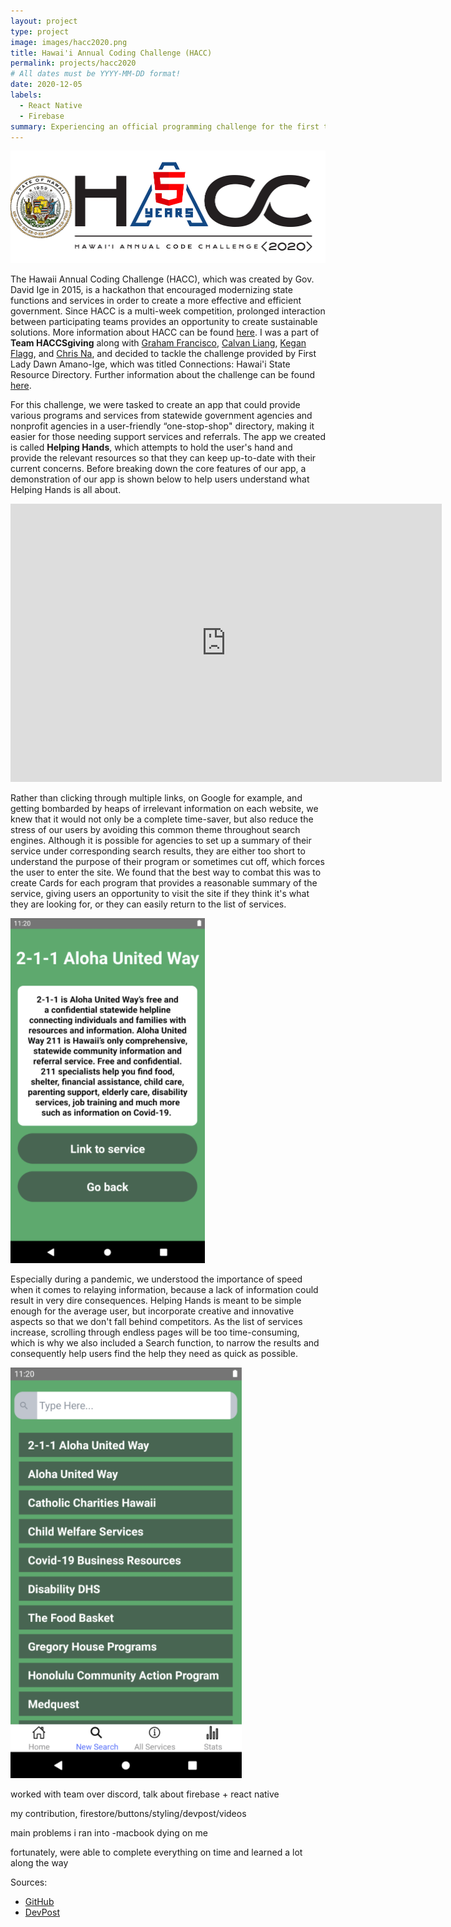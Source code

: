 ```yaml
---
layout: project
type: project
image: images/hacc2020.png
title: Hawai'i Annual Coding Challenge (HACC)
permalink: projects/hacc2020
# All dates must be YYYY-MM-DD format!
date: 2020-12-05
labels:
  - React Native
  - Firebase
summary: Experiencing an official programming challenge for the first time as a part of Team HACCsgiving.
---
```


<img class="ui huge middle image" src="../images/hacc2020.png">

The Hawaii Annual Coding Challenge (HACC), which was created by Gov. David Ige in 2015, is a hackathon that encouraged modernizing state functions and services in order to create a more effective and efficient government. Since HACC is a multi-week competition, prolonged interaction between participating teams provides an opportunity to create sustainable solutions. More information about HACC can be found <a href="https://hacc.hawaii.gov/">here</a>. I was a part of **Team HACCSgiving** along with <a href="https://github.com/gbfrancisco">Graham Francisco</a>, <a href="https://github.com/calvan-liang">Calvan Liang</a>, <a href="https://github.com/LukewarmCoffee">Kegan Flagg</a>, and <a href="https://github.com/chrisjna">Chris Na</a>, and decided to tackle the challenge provided by First Lady Dawn Amano-Ige, which was titled Connections: Hawai'i State Resource Directory. Further information about the challenge can be found <a href="https://hacc.hawaii.gov/wp-content/uploads/2020/10/Challenge_2020_ResourceDirectory.pdf">here</a>.

For this challenge, we were tasked to create an app that could provide various programs and services from statewide government agencies and nonprofit agencies in a user-friendly “one-stop-shop" directory, making it easier for those needing support services and referrals. The app we created is called **Helping Hands**, which attempts to hold the user's hand and provide the relevant resources so that they can keep up-to-date with their current concerns. Before breaking down the core features of our app, a demonstration of our app is shown below to help users understand what Helping Hands is all about.

<iframe width="690" height="445" src="https://www.youtube.com/embed/pmVGrtbvdLk" frameborder="0" allow="accelerometer; autoplay; clipboard-write; encrypted-media; gyroscope; picture-in-picture" allowfullscreen></iframe>

Rather than clicking through multiple links, on Google for example, and getting bombarded by heaps of irrelevant information on each website, we knew that it would not only be a complete time-saver, but also reduce the stress of our users by avoiding this common theme throughout search engines. Although it is possible for agencies to set up a summary of their service under corresponding search results, they are either too short to understand the purpose of their program or sometimes cut off, which forces the user to enter the site. We found that the best way to combat this was to create Cards for each program that provides a reasonable summary of the service, giving users an opportunity to visit the site if they think it's what they are looking for, or they can easily return to the list of services.

<img class="ui huge middle image" src="../images/hh_card.png">

Especially during a pandemic, we understood the importance of speed when it comes to relaying information, because a lack of information could result in very dire consequences. Helping Hands is meant to be simple enough for the average user, but incorporate creative and innovative aspects so that we don't fall behind competitors. As the list of services increase, scrolling through endless pages will be too time-consuming, which is why we also included a Search function, to narrow the results and consequently help users find the help they need as quick as possible.

<img class="ui huge middle image" src="../images/hh_search.png">

worked with team over discord, talk about firebase + react native

my contribution, firestore/buttons/styling/devpost/videos

main problems i ran into -macbook dying on me

fortunately, were able to complete everything on time and learned a lot along the way



Sources:
 - <a href="https://github.com/HACC2020/HACCsgiving">GitHub</a>
 - <a href="https://devpost.com/software/helping-hands-o96srp">DevPost</a>
